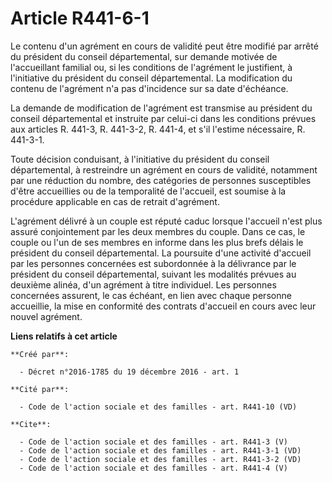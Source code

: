 # Article R441-6-1

Le contenu d'un agrément en cours de validité peut être modifié par arrêté du président du conseil départemental, sur demande
motivée de l'accueillant familial ou, si les conditions de l'agrément le justifient, à l'initiative du président du conseil
départemental. La modification du contenu de l'agrément n'a pas d'incidence sur sa date d'échéance. 

La demande de modification de l'agrément est transmise au président du conseil départemental et instruite par celui-ci dans
les conditions prévues aux articles R. 441-3, R. 441-3-2, R. 441-4, et s'il l'estime nécessaire, R. 441-3-1. 

Toute décision conduisant, à l'initiative du président du conseil départemental, à restreindre un agrément en cours de
validité, notamment par une réduction du nombre, des catégories de personnes susceptibles d'être accueillies ou de la
temporalité de l'accueil, est soumise à la procédure applicable en cas de retrait d'agrément. 

L'agrément délivré à un couple est réputé caduc lorsque l'accueil n'est plus assuré conjointement par les deux membres du
couple. Dans ce cas, le couple ou l'un de ses membres en informe dans les plus brefs délais le président du conseil
départemental. La poursuite d'une activité d'accueil par les personnes concernées est subordonnée à la délivrance par le
président du conseil départemental, suivant les modalités prévues au deuxième alinéa, d'un agrément à titre individuel. Les
personnes concernées assurent, le cas échéant, en lien avec chaque personne accueillie, la mise en conformité des contrats
d'accueil en cours avec leur nouvel agrément.

**Liens relatifs à cet article**

	**Créé par**:

	  - Décret n°2016-1785 du 19 décembre 2016 - art. 1

	**Cité par**:

	  - Code de l'action sociale et des familles - art. R441-10 (VD)

	**Cite**:

	  - Code de l'action sociale et des familles - art. R441-3 (V)
	  - Code de l'action sociale et des familles - art. R441-3-1 (VD)
	  - Code de l'action sociale et des familles - art. R441-3-2 (VD)
	  - Code de l'action sociale et des familles - art. R441-4 (V)
